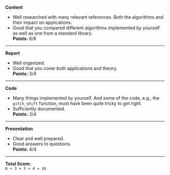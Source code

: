 **Content**  
- Well researched with many relevant references. Both the algorithms and their impact on applications.  
- Good that you compared different algorithms implemented by yourself as well as one from a standard library.  
**Points:** 6/8  

---

**Report**  
- Well organized.  
- Good that you cover both applications and theory.  
**Points:** 3/4  

---

**Code**  
- Many things implemented by yourself. And some of the code, e.g., the `pitch_shift` function, must have been quite tricky to get right.  
- Sufficiently documented.  
**Points:** 3/4  

---

**Presentation**  
- Clear and well prepared.  
- Good answers to questions.  
**Points:** 4/4  

---

**Total Score:**  
`6 + 3 + 3 + 4 = 16`
